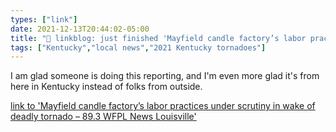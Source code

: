 ```yaml
---
types: ["link"]
date: 2021-12-13T20:44:02-05:00
title: "🔗 linkblog: just finished 'Mayfield candle factory’s labor practices under scrutiny in wake of deadly tornado – 89.3 WFPL News Louisville'"
tags: ["Kentucky","local news","2021 Kentucky tornadoes"]
---
```

I am glad someone is doing this reporting, and I'm even more glad it's from here in Kentucky instead of folks from outside.
 
[link to 'Mayfield candle factory’s labor practices under scrutiny in wake of deadly tornado – 89.3 WFPL News Louisville'](https://wfpl.org/mayfield-candle-factorys-labor-practices-under-scrutiny-in-wake-of-deadly-tornado/)
